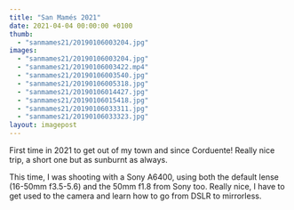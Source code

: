```yaml
---
title: "San Mamés 2021"
date: 2021-04-04 00:00:00 +0100
thumb: 
  - "sanmames21/20190106003204.jpg"
images: 
  - "sanmames21/20190106003204.jpg"
  - "sanmames21/20190106003422.mp4"
  - "sanmames21/20190106003540.jpg"
  - "sanmames21/20190106005318.jpg"
  - "sanmames21/20190106014427.jpg"
  - "sanmames21/20190106015418.jpg"
  - "sanmames21/20190106033311.jpg"
  - "sanmames21/20190106033323.jpg"
layout: imagepost
---
```


First time in 2021 to get out of my town and since Corduente! Really nice trip, a short one but as sunburnt as always.

This time, I was shooting with a Sony A6400, using both the default lense (16-50mm f3.5-5.6) and the 50mm f1.8 from Sony too. Really nice, I have to get used to the camera and learn how to go from DSLR to mirrorless.